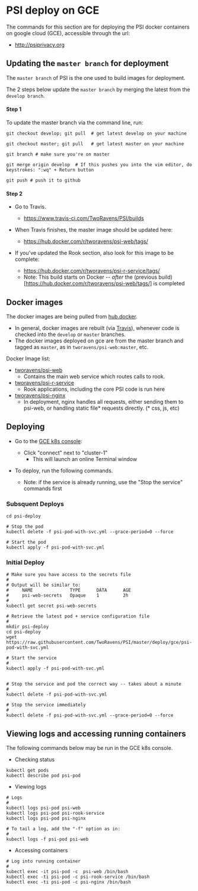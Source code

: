 # PSI deploy on GCE

The commands for this section are for deploying the PSI docker containers on google cloud (GCE), accessible through the url:
  - http://psiprivacy.org

## Updating the `master branch` for deployment

The `master branch` of PSI is the one used to build images for deployment.

The 2 steps below update the `master branch` by merging the latest from the `develop branch`.


#### Step 1

To update the master branch via the command line, run:

```
git checkout develop; git pull  # get latest develop on your machine

git checkout master; git pull   # get latest master on your machine

git branch # make sure you're on master

git merge origin develop  # If this pushes you into the vim editor, do keystrokes: ":wq" + Return button

git push # push it to github
```

#### Step 2

- Go to Travis.  
  - https://www.travis-ci.com/TwoRavens/PSI/builds
  
- When Travis finishes, the master image should be updated here:
  - https://hub.docker.com/r/tworavens/psi-web/tags/

- If you've updated the Rook section, also look for this image to be complete:
  - https://hub.docker.com/r/tworavens/psi-r-service/tags/
  - Note: This build starts on Docker -- _after_ the (previous build)[https://hub.docker.com/r/tworavens/psi-web/tags/] is completed


## Docker images

The docker images are being pulled from [hub.docker](https://hub.docker.com/r/tworavens).  
- In general, docker images are rebuilt (via [Travis](https://www.travis-ci.com/TwoRavens/PSI)), whenever code is checked into the `develop` or `master` branches.
- The docker images deployed on gce are from the master branch and tagged as `master`, as in `tworavens/psi-web:master`, etc.

Docker Image list:

- [tworavens/psi-web](https://hub.docker.com/r/tworavens/psi-web/tags/)
  - Contains the main web service which routes calls to rook.
- [tworavens/psi-r-service](https://hub.docker.com/r/tworavens/psi-r-service/tags/)
  - Rook applications, including the core PSI code is run here
- [tworavens/psi-nginx](https://hub.docker.com/r/tworavens/psi-nginx/tags/)
  - In deployment, nginx handles all requests, either sending them to psi-web, or handling static file* requests directly.  (* css, js, etc)


## Deploying

- Go to the [GCE k8s console](https://console.cloud.google.com/kubernetes/list):
  - Click "connect" next to "cluster-1"
    - This will launch an online Terminal window

- To deploy, run the following commands.  
  - Note: if the service is already running, use the "Stop the service" commands first

### Subsquent Deploys

```
cd psi-deploy

# Stop the pod
kubectl delete -f psi-pod-with-svc.yml --grace-period=0 --force

# Start the pod
kubectl apply -f psi-pod-with-svc.yml

```



### Initial Deploy

```
# Make sure you have access to the secrets file
#
# Output will be similar to:
#     NAME              TYPE      DATA      AGE
#     psi-web-secrets   Opaque    1         2h
#
kubectl get secret psi-web-secrets

# Retrieve the latest pod + service configuration file
#    
mkdir psi-deploy
cd psi-deploy
wget https://raw.githubusercontent.com/TwoRavens/PSI/master/deploy/gce/psi-pod-with-svc.yml

# Start the service
#
kubectl apply -f psi-pod-with-svc.yml


# Stop the service and pod the correct way -- takes about a minute
#
kubectl delete -f psi-pod-with-svc.yml

# Stop the service immediately
#
kubectl delete -f psi-pod-with-svc.yml --grace-period=0 --force
```

## Viewing logs and accessing running containers

The following commands below may be run in the GCE k8s console.

- Checking status

```
kubectl get pods
kubectl describe pod psi-pod
```

- Viewing logs

```
# Logs
#
kubectl logs psi-pod psi-web
kubectl logs psi-pod psi-rook-service
kubectl logs psi-pod psi-nginx

# To tail a log, add the "-f" option as in:
#
kubectl logs -f psi-pod psi-web
```

- Accessing containers

```
# Log into running container
#
kubectl exec -it psi-pod -c  psi-web /bin/bash
kubectl exec -ti psi-pod -c psi-rook-service /bin/bash
kubectl exec -ti psi-pod -c psi-nginx /bin/bash
```
